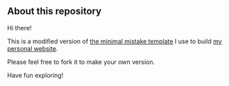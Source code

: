 ## About this repository
Hi there!

This is a modified version of [the minimal mistake template](https://github.com/mmistakes/minimal-mistakes) I use to build [my personal website](https://chaozhuang22.github.io/).

Please feel free to fork it to make your own version.

Have fun exploring!
